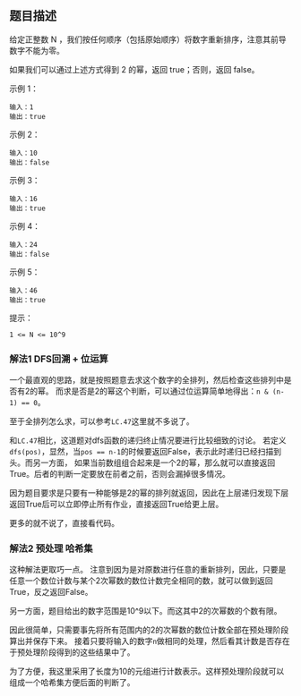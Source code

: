 ## 题目描述
给定正整数 N ，我们按任何顺序（包括原始顺序）将数字重新排序，注意其前导数字不能为零。

如果我们可以通过上述方式得到 2 的幂，返回 true；否则，返回 false。

示例 1：
```
输入：1
输出：true
```
示例 2：
```
输入：10
输出：false
```
示例 3：
```
输入：16
输出：true
```
示例 4：
```
输入：24
输出：false
```
示例 5：
```
输入：46
输出：true
```

提示：
```
1 <= N <= 10^9
```

### 解法1 DFS回溯 + 位运算
一个最直观的思路，就是按照题意去求这个数字的全排列，然后检查这些排列中是否有2的幂。
而求是否是2的幂这个判断，可以通过位运算简单地得出：`n & (n-1) == 0`。

至于全排列怎么求，可以参考`LC.47`这里就不多说了。

和`LC.47`相比，这道题对dfs函数的递归终止情况要进行比较细致的讨论。
若定义`dfs(pos)`，显然，当`pos == n-1`的时候要返回False，表示此时递归已经扫描到头。而另一方面，
如果当前数组组合起来是一个2的幂，那么就可以直接返回True。后者的判断一定要放在前者之前，否则会漏掉很多情况。

因为题目要求是只要有一种能够是2的幂的排列就返回，因此在上层递归发现下层返回True后可以立即停止所有作业，直接返回True给更上层。

更多的就不说了，直接看代码。

### 解法2 预处理 哈希集
这种解法更取巧一点。
注意到因为是对原数进行任意的重新排列，因此，只要是任意一个数位计数与某个2次幂数的数位计数完全相同的数，就可以做到返回True，反之返回False。

另一方面，题目给出的数字范围是10^9以下。而这其中2的次幂数的个数有限。

因此很简单，只需要事先将所有范围内的2的次幂数的数位计数全部在预处理阶段算出并保存下来。
接着只要将输入的数字`n`做相同的处理，然后看其计数是否存在于预处理阶段得到的这些结果中了。

为了方便，我这里采用了长度为10的元组进行计数表示。这样预处理阶段就可以组成一个哈希集方便后面的判断了。